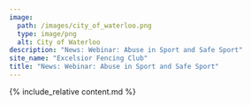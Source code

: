 ```yaml
---
image:
  path: /images/city_of_waterloo.png
  type: image/png
  alt: City of Waterloo
description: "News: Webinar: Abuse in Sport and Safe Sport"
site_name: "Excelsior Fencing Club"
title: "News: Webinar: Abuse in Sport and Safe Sport"
---
```


{% include_relative content.md %}
